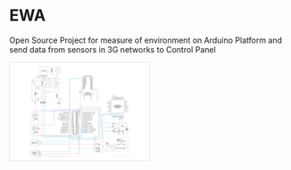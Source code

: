 # EWA
Open Source Project for measure of environment on Arduino Platform and send data from sensors in 3G networks to Control Panel

<img src = "circuit.png" width = "50%">
